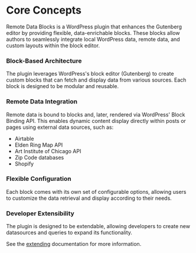# Core Concepts

Remote Data Blocks is a WordPress plugin that enhances the Gutenberg editor by providing flexible, data-enrichable blocks. These blocks allow authors to seamlessly integrate local WordPress data, remote data, and custom layouts within the block editor.

### Block-Based Architecture

The plugin leverages WordPress's block editor (Gutenberg) to create custom blocks that can fetch and display data from various sources. Each block is designed to be modular and reusable.

### Remote Data Integration

Remote data is bound to blocks and, later, rendered via WordPress' Block Binding API.
This enables dynamic content display directly within posts or pages using external data sources, such as:

- Airtable
- Elden Ring Map API
- Art Institute of Chicago API
- Zip Code databases
- Shopify

### Flexible Configuration

Each block comes with its own set of configurable options, allowing users to customize the data retrieval and display according to their needs.

### Developer Extensibility

The plugin is designed to be extendable, allowing developers to create new datasources and queries to expand its functionality.

See the [extending](extending.md) documentation for more information.
